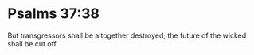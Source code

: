 # Psalms 37:38

But transgressors shall be altogether destroyed; the future of the wicked shall be cut off.
